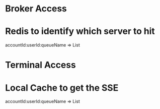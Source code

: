 Broker Access
=============
Redis to identify which server to hit
=====================================
accountId:userId:queueName => List<serverName>


Terminal Access
===============
Local Cache to get the SSE
==========================
accountId:userId:queueName => List<sseEmitter>